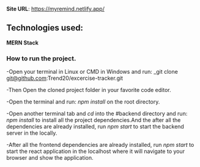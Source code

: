 **Site URL**: https://myremind.netlify.app/

## Technologies used:

**MERN Stack**

### How to run the project.

-Open your terminal in Linux or CMD in Windows and run: \_git clone git@github.com:Trend20/excercise-tracker.git

-Then Open the cloned project folder in your favorite code editor.

-Open the terminal and run: _npm install_ on the root directory.

-Open another terminal tab and _cd_ into the #backend directory and run: _npm install_ to install all the project dependencies.And the
after all the dependencies are already installed, run _npm start_ to start the backend server in the locally.

-After all the frontend dependencies are already installed, run _npm start_ to start the react application in the localhost
where it will navigate to your browser and show the application.
